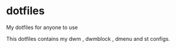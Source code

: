# dotfiles
My dotfiles for anyone to use


This dotfiles contains my dwm , dwmblock , dmenu and st configs.

